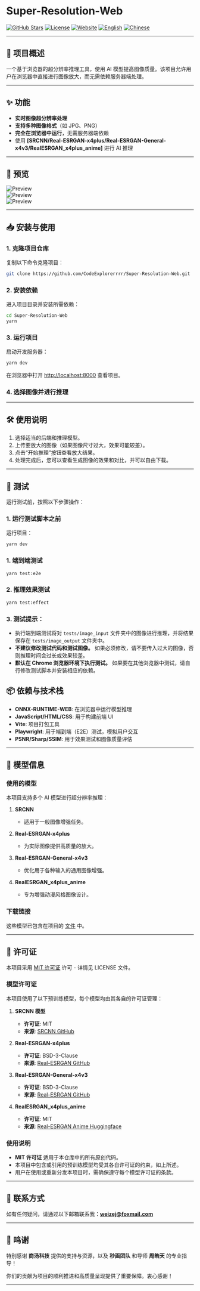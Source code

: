 # Super-Resolution-Web

[![GitHub Stars](https://img.shields.io/badge/Stars-yellow)](https://github.com/CodeExplorerrrr/SR-Inference-Web)
[![License](https://img.shields.io/badge/License-MIT-green)](./LICENSE)
[![Website](https://img.shields.io/badge/Visit%20My%20Site-Click%20Here-brightgreen)](https://v0-my-project-47hnf0zphqp.vercel.app/)
[![English](https://img.shields.io/badge/English-Click%20Here-lightgray)](README.md)
[![Chinese](https://img.shields.io/badge/Chinese-Click%20Here-lightgray)](README_CN.md)

---

## 🚀 项目概述
一个基于浏览器的超分辨率推理工具，使用 AI 模型提高图像质量。该项目允许用户在浏览器中直接进行图像放大，而无需依赖服务器端处理。

---

## ✨ 功能
- **实时图像超分辨率处理**  
- **支持多种图像格式**（如 JPG、PNG）  
- **完全在浏览器中运行**，无需服务器端依赖  
- 使用 **[SRCNN/Real-ESRGAN-x4plus/Real-ESRGAN-General-x4v3/RealESRGAN_x4plus_anime]** 进行 AI 推理  

---

## 🌟 预览
![Preview](./assets/srcnn_screenshot.png)  
![Preview](./assets/x4plus.png)  
![Preview](./assets/anime.png)  

---

## 📥 安装与使用

### 1. 克隆项目仓库  
复制以下命令克隆项目：
```bash
git clone https://github.com/CodeExplorerrrr/Super-Resolution-Web.git
```

### 2. 安装依赖
进入项目目录并安装所需依赖：
```bash
cd Super-Resolution-Web
yarn
```

### 3. 运行项目
启动开发服务器：
```bash
yarn dev
```
在浏览器中打开 [http://localhost:8000](http://localhost:8000) 查看项目。

### 4. 选择图像并进行推理

---

## 🛠️ 使用说明
1. 选择适当的后端和推理模型。
2. 上传要放大的图像（如果图像尺寸过大，效果可能较差）。
3. 点击“开始推理”按钮查看放大结果。
4. 处理完成后，您可以查看生成图像的效果和对比，并可以自由下载。

---

## 🧪 测试
运行测试前，按照以下步骤操作：

### 1. 运行测试脚本之前
运行项目：
```bash
yarn dev
```
### 1. 端到端测试
```bash
yarn test:e2e
```

### 2. 推理效果测试
```bash
yarn test:effect
```

### 3. 测试提示：
- 执行端到端测试将对 `tests/image_input` 文件夹中的图像进行推理，并将结果保存在 `tests/image_output` 文件夹中。
- **不建议修改测试代码和测试图像。** 如果必须修改，请不要传入过大的图像，否则推理时间会过长或效果较差。
- **默认在 Chrome 浏览器环境下执行测试。** 如果要在其他浏览器中测试，请自行修改测试脚本并安装相应的依赖。

## 📦 依赖与技术栈
- **ONNX-RUNTIME-WEB**: 在浏览器中运行模型推理
- **JavaScript/HTML/CSS**: 用于构建前端 UI
- **Vite**: 项目打包工具
- **Playwright**: 用于端到端（E2E）测试，模拟用户交互
- **PSNR/Sharp/SSIM**: 用于效果测试和图像质量评估

---

## 📜 模型信息

### 使用的模型
本项目支持多个 AI 模型进行超分辨率推理：

1. **SRCNN**
    - 适用于一般图像增强任务。

2. **Real-ESRGAN-x4plus**
    - 为实际图像提供高质量的放大。

3. **Real-ESRGAN-General-x4v3**
    - 优化用于各种输入的通用图像增强。

4. **RealESRGAN_x4plus_anime**
    - 专为增强动漫风格图像设计。

### 下载链接
这些模型已包含在项目的 [文件](./models) 中。

---

## 📄 许可证

本项目采用 [MIT 许可证](./LICENSE) 许可 - 详情见 LICENSE 文件。

### 模型许可证
本项目使用了以下预训练模型，每个模型均由其各自的许可证管理：

1. **SRCNN 模型**
    - **许可证**: MIT
    - **来源**: [SRCNN GitHub](https://github.com/tegg89/SRCNN-Tensorflow)

2. **Real-ESRGAN-x4plus**
    - **许可证**: BSD-3-Clause
    - **来源**: [Real-ESRGAN GitHub](https://github.com/xinntao/Real-ESRGAN)

3. **Real-ESRGAN-General-x4v3**
    - **许可证**: BSD-3-Clause
    - **来源**: [Real-ESRGAN GitHub](https://github.com/xinntao/Real-ESRGAN)

4. **RealESRGAN_x4plus_anime**
    - **许可证**: MIT
    - **来源**: [Real-ESRGAN Anime Huggingface](https://huggingface.co/xiongjie/lightweight-real-ESRGAN-anime)

### 使用说明
- **MIT 许可证** 适用于本仓库中的所有原创代码。
- 本项目中包含或引用的预训练模型均受其各自许可证的约束，如上所述。
- 用户在使用或重新分发本项目时，需确保遵守每个模型许可证的条款。

---

## 📧 联系方式

如有任何疑问，请通过以下邮箱联系我：**weizej@foxmail.com**

---

## 🙏 鸣谢

特别感谢 **商汤科技** 提供的支持与资源，以及 **秒画团队** 和导师 **周皓天** 的专业指导！

你们的贡献为项目的顺利推进和高质量呈现提供了重要保障。衷心感谢！

---


